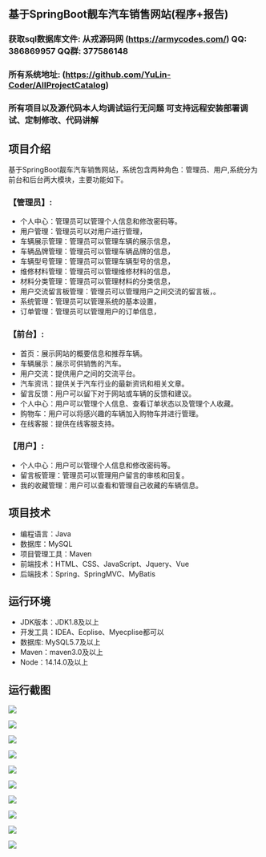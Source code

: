 ## 基于SpringBoot靓车汽车销售网站(程序+报告)

###  获取sql数据库文件: 从戎源码网 (https://armycodes.com/) QQ: 386869957 QQ群: 377586148
###  所有系统地址: (https://github.com/YuLin-Coder/AllProjectCatalog) 
###  所有项目以及源代码本人均调试运行无问题 可支持远程安装部署调试、定制修改、代码讲解

## 项目介绍
基于SpringBoot靓车汽车销售网站，系统包含两种角色：管理员、用户,系统分为前台和后台两大模块，主要功能如下。

### 【管理员】:
- 个人中心：管理员可以管理个人信息和修改密码等。
- 用户管理：管理员可以对用户进行管理，
- 车辆展示管理：管理员可以管理车辆的展示信息，
- 车辆品牌管理：管理员可以管理车辆品牌的信息，
- 车辆型号管理：管理员可以管理车辆型号的信息，
- 维修材料管理：管理员可以管理维修材料的信息，
- 材料分类管理：管理员可以管理材料的分类信息，
- 用户交流留言板管理：管理员可以管理用户之间交流的留言板，。
- 系统管理：管理员可以管理系统的基本设置，
- 订单管理：管理员可以管理用户的订单信息，

### 【前台】:
- 首页：展示网站的概要信息和推荐车辆。
- 车辆展示：展示可供销售的汽车。
- 用户交流：提供用户之间的交流平台。
- 汽车资讯：提供关于汽车行业的最新资讯和相关文章。
- 留言反馈：用户可以留下对于网站或车辆的反馈和建议。
- 个人中心：用户可以管理个人信息、查看订单状态以及管理个人收藏。
- 购物车：用户可以将感兴趣的车辆加入购物车并进行管理。
- 在线客服：提供在线客服支持。

### 【用户】:
- 个人中心：用户可以管理个人信息和修改密码等。
- 留言板管理：管理员可以管理用户留言的审核和回复。
- 我的收藏管理：用户可以查看和管理自己收藏的车辆信息。

## 项目技术
- 编程语言：Java
- 数据库：MySQL
- 项目管理工具：Maven
- 前端技术：HTML、CSS、JavaScript、Jquery、Vue
- 后端技术：Spring、SpringMVC、MyBatis

## 运行环境
- JDK版本：JDK1.8及以上
- 开发工具：IDEA、Ecplise、Myecplise都可以
- 数据库: MySQL5.7及以上
- Maven：maven3.0及以上
- Node：14.14.0及以上

## 运行截图
![](screenshot/1.png)

![](screenshot/2.png)

![](screenshot/3.png)

![](screenshot/4.png)

![](screenshot/5.png)

![](screenshot/6.png)

![](screenshot/7.png)

![](screenshot/8.png)

![](screenshot/9.png)

![](screenshot/10.png)